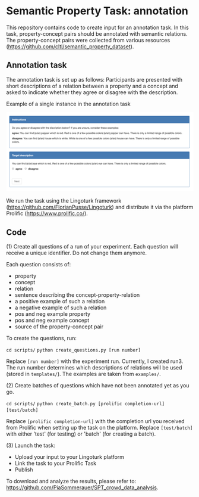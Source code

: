 # Semantic Property Task: annotation

This repository contains code to create input for an annotation task. In this task, property-concept pairs should be annotated with semantic relations. The property-concept pairs were collected from various resources (https://github.com/cltl/semantic_property_dataset).


## Annotation task

The annotation task is set up as follows: Participants are presented with short descriptions of a relation between a property and a concept and asked to indicate whether they agree or disagree with the description.

Example of a single instance in the annotation task

![Task](images/task.png)

We run the task using the Lingoturk framework (https://github.com/FlorianPusse/Lingoturk) and distribute it via the platform Prolific (https://www.prolific.co/).

## Code

(1) Create all questions of a run of your experiment. Each question will receive a unique identifier. Do not change them anymore.

Each question consists of:

* property
* concept
* relation
* sentence describing the concept-property-relation
* a positive example of such a relation
* a negative example of such a relation
* pos and neg example property
* pos and neg example concept
* source of the property-concept pair

To create the questions, run:

`cd scripts/`
`python create_questions.py [run number]`

Replace `[run number]` with the experiment run. Currently, I created run3. The run number determines which descriptions of relations will be used (stored in `templates/`). The examples are taken from `examples/`.

(2) Create batches of questions which have not been annotated yet as you go.

`cd scripts/`
`python create_batch.py [prolific completion-url] [test/batch]`

Replace `[prolific completion-url]` with the completion url you received from Prolific when setting up the task on the platform. Replace `[test/batch]` with either 'test' (for testing) or 'batch' (for creating a batch).

(3) Launch the task:

* Upload your input to your Lingoturk platform
* Link the task to your Prolific Task
* Publish


To download and analyze the results, please refer to: https://github.com/PiaSommerauer/SPT_crowd_data_analysis.
